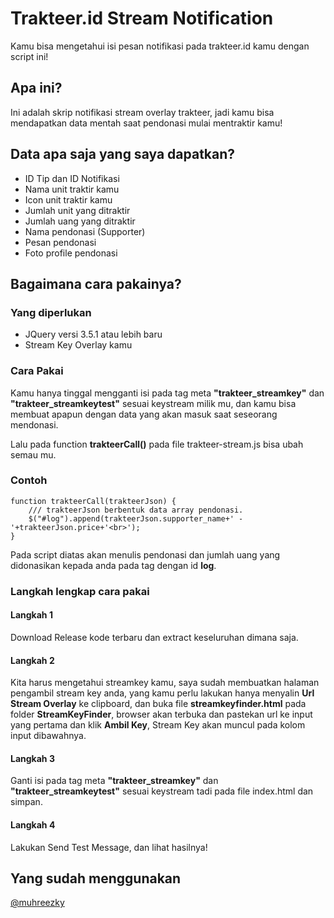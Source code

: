 # Trakteer.id Stream Notification
Kamu bisa mengetahui isi pesan notifikasi pada trakteer.id kamu dengan script ini!

## Apa ini?
Ini adalah skrip notifikasi stream overlay trakteer, jadi kamu bisa mendapatkan data mentah saat pendonasi mulai mentraktir kamu!

## Data apa saja yang saya dapatkan?
- ID Tip dan ID Notifikasi
- Nama unit traktir kamu
- Icon unit traktir kamu
- Jumlah unit yang ditraktir
- Jumlah uang yang ditraktir
- Nama pendonasi (Supporter)
- Pesan pendonasi
- Foto profile pendonasi

## Bagaimana cara pakainya?

### Yang diperlukan
- JQuery versi 3.5.1 atau lebih baru
- Stream Key Overlay kamu

### Cara Pakai
Kamu hanya tinggal mengganti isi pada tag meta **"trakteer_streamkey"** dan **"trakteer_streamkeytest"** sesuai keystream milik mu, dan kamu bisa membuat apapun dengan data yang akan masuk saat seseorang mendonasi.

Lalu pada function **trakteerCall()** pada file trakteer-stream.js bisa ubah semau mu.

### Contoh
```
function trakteerCall(trakteerJson) {
	/// trakteerJson berbentuk data array pendonasi.
	$("#log").append(trakteerJson.supporter_name+' - '+trakteerJson.price+'<br>');
}
```
Pada script diatas akan menulis pendonasi dan jumlah uang yang didonasikan kepada anda pada tag dengan id **log**.

### Langkah lengkap cara pakai
#### Langkah 1
Download Release kode terbaru dan extract keseluruhan dimana saja.

#### Langkah 2
Kita harus mengetahui streamkey kamu, saya sudah membuatkan halaman pengambil stream key anda,
yang kamu perlu lakukan hanya menyalin **Url Stream Overlay** ke clipboard, dan buka file **streamkeyfinder.html** pada folder **StreamKeyFinder**, browser akan terbuka dan pastekan url ke input yang pertama dan klik **Ambil Key**, Stream Key akan muncul pada kolom input dibawahnya.

#### Langkah 3
Ganti isi pada tag meta **"trakteer_streamkey"** dan **"trakteer_streamkeytest"** sesuai keystream tadi pada file index.html dan simpan.

#### Langkah 4
Lakukan Send Test Message, dan lihat hasilnya!


## Yang sudah menggunakan
[@muhreezky](https://github.com/muhreezky)
